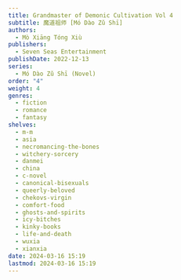 ```yaml
---
title: Grandmaster of Demonic Cultivation Vol 4
subtitle: 魔道祖师 [Mó Dào Zǔ Shī]
authors:
  - Mò Xiāng Tóng Xiù
publishers:
  - Seven Seas Entertainment
publishDate: 2022-12-13
series:
  - Mó Dào Zǔ Shī (Novel)
order: "4"
weight: 4
genres:
  - fiction
  - romance
  - fantasy
shelves:
  - m-m
  - asia
  - necromancing-the-bones
  - witchery-sorcery
  - danmei
  - china
  - c-novel
  - canonical-bisexuals
  - queerly-beloved
  - chekovs-virgin
  - comfort-food
  - ghosts-and-spirits
  - icy-bitches
  - kinky-books
  - life-and-death
  - wuxia
  - xianxia
date: 2024-03-16 15:19
lastmod: 2024-03-16 15:19
---
```

